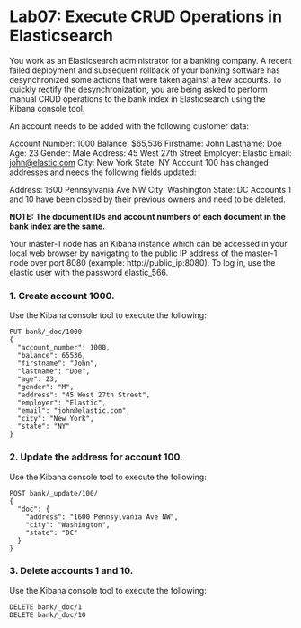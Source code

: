 # Lab07: Execute CRUD Operations in Elasticsearch


You work as an Elasticsearch administrator for a banking company. A recent failed deployment and subsequent rollback of your banking software has desynchronized some actions that were taken against a few accounts. To quickly rectify the desynchronization, you are being asked to perform manual CRUD operations to the bank index in Elasticsearch using the Kibana console tool.

An account needs to be added with the following customer data:

Account Number: 1000
Balance: $65,536
Firstname: John
Lastname: Doe
Age: 23
Gender: Male
Address: 45 West 27th Street
Employer: Elastic
Email: john@elastic.com
City: New York
State: NY
Account 100 has changed addresses and needs the following fields updated:

Address: 1600 Pennsylvania Ave NW
City: Washington
State: DC
Accounts 1 and 10 have been closed by their previous owners and need to be deleted.

**NOTE: The document IDs and account numbers of each document in the bank index are the same.**

Your master-1 node has an Kibana instance which can be accessed in your local web browser by navigating to the public IP address of the master-1 node over port 8080 (example: http://public\_ip:8080). To log in, use the elastic user with the password elastic_566.




### 1. Create account 1000.

Use the Kibana console tool to execute the following:
```
PUT bank/_doc/1000
{
  "account_number": 1000,
  "balance": 65536,
  "firstname": "John",
  "lastname": "Doe",
  "age": 23,
  "gender": "M",
  "address": "45 West 27th Street",
  "employer": "Elastic",
  "email": "john@elastic.com",
  "city": "New York",
  "state": "NY"
}
```
### 2. Update the address for account 100.

Use the Kibana console tool to execute the following:
```
POST bank/_update/100/
{
  "doc": {
    "address": "1600 Pennsylvania Ave NW",
    "city": "Washington",
    "state": "DC"
  }
}
```
### 3. Delete accounts 1 and 10.

Use the Kibana console tool to execute the following:
```
DELETE bank/_doc/1
DELETE bank/_doc/10
```